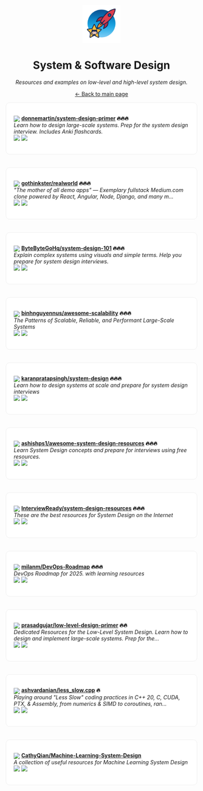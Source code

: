<p align="center"><img src="../assets/awesome-logo.png" width="100" alt="Awesome Repos"/></p>
<h1 align="center">System & Software Design</h1>
<p align="center"><i>Resources and examples on low-level and high-level system design.</i></p>

<p align="center"><a href="../README.md">← Back to main page</a></p>

<div align="left" style="border:1px solid #eee; border-radius:10px; padding:18px 20px; background:#fff;">

<img src="https://avatars.githubusercontent.com/u/5458997?v=4" width="32" style="vertical-align:middle;"/> <strong><a href="https://github.com/donnemartin/system-design-primer">donnemartin/system-design-primer</a> 🔥🔥🔥</strong><br/>
<em>Learn how to design large-scale systems. Prep for the system design interview.  Includes Anki flashcards.</em><br/>
<span>
<a href="https://github.com/donnemartin/system-design-primer/stargazers"><img src="https://img.shields.io/github/stars/donnemartin/system-design-primer?style=flat-square&labelColor=343b41"></a>
<a href="https://github.com/donnemartin/system-design-primer/network/members"><img src="https://img.shields.io/github/forks/donnemartin/system-design-primer?style=flat-square&labelColor=343b41"></a>
</span>
</div><br><br>

<div align="left" style="border:1px solid #eee; border-radius:10px; padding:18px 20px; background:#fff;">

<img src="https://avatars.githubusercontent.com/u/8601733?v=4" width="32" style="vertical-align:middle;"/> <strong><a href="https://github.com/gothinkster/realworld">gothinkster/realworld</a> 🔥🔥🔥</strong><br/>
<em>"The mother of all demo apps" — Exemplary fullstack Medium.com clone powered by React, Angular, Node, Django, and many m...</em><br/>
<span>
<a href="https://github.com/gothinkster/realworld/stargazers"><img src="https://img.shields.io/github/stars/gothinkster/realworld?style=flat-square&labelColor=343b41"></a>
<a href="https://github.com/gothinkster/realworld/network/members"><img src="https://img.shields.io/github/forks/gothinkster/realworld?style=flat-square&labelColor=343b41"></a>
</span>
</div><br><br>

<div align="left" style="border:1px solid #eee; border-radius:10px; padding:18px 20px; background:#fff;">

<img src="https://avatars.githubusercontent.com/u/120689636?v=4" width="32" style="vertical-align:middle;"/> <strong><a href="https://github.com/ByteByteGoHq/system-design-101">ByteByteGoHq/system-design-101</a> 🔥🔥🔥</strong><br/>
<em>Explain complex systems using visuals and simple terms. Help you prepare for system design interviews.</em><br/>
<span>
<a href="https://github.com/ByteByteGoHq/system-design-101/stargazers"><img src="https://img.shields.io/github/stars/ByteByteGoHq/system-design-101?style=flat-square&labelColor=343b41"></a>
<a href="https://github.com/ByteByteGoHq/system-design-101/network/members"><img src="https://img.shields.io/github/forks/ByteByteGoHq/system-design-101?style=flat-square&labelColor=343b41"></a>
</span>
</div><br><br>

<div align="left" style="border:1px solid #eee; border-radius:10px; padding:18px 20px; background:#fff;">

<img src="https://avatars.githubusercontent.com/u/15001306?v=4" width="32" style="vertical-align:middle;"/> <strong><a href="https://github.com/binhnguyennus/awesome-scalability">binhnguyennus/awesome-scalability</a> 🔥🔥🔥</strong><br/>
<em>The Patterns of Scalable, Reliable, and Performant Large-Scale Systems</em><br/>
<span>
<a href="https://github.com/binhnguyennus/awesome-scalability/stargazers"><img src="https://img.shields.io/github/stars/binhnguyennus/awesome-scalability?style=flat-square&labelColor=343b41"></a>
<a href="https://github.com/binhnguyennus/awesome-scalability/network/members"><img src="https://img.shields.io/github/forks/binhnguyennus/awesome-scalability?style=flat-square&labelColor=343b41"></a>
</span>
</div><br><br>

<div align="left" style="border:1px solid #eee; border-radius:10px; padding:18px 20px; background:#fff;">

<img src="https://avatars.githubusercontent.com/u/29705703?v=4" width="32" style="vertical-align:middle;"/> <strong><a href="https://github.com/karanpratapsingh/system-design">karanpratapsingh/system-design</a> 🔥🔥🔥</strong><br/>
<em>Learn how to design systems at scale and prepare for system design interviews</em><br/>
<span>
<a href="https://github.com/karanpratapsingh/system-design/stargazers"><img src="https://img.shields.io/github/stars/karanpratapsingh/system-design?style=flat-square&labelColor=343b41"></a>
<a href="https://github.com/karanpratapsingh/system-design/network/members"><img src="https://img.shields.io/github/forks/karanpratapsingh/system-design?style=flat-square&labelColor=343b41"></a>
</span>
</div><br><br>

<div align="left" style="border:1px solid #eee; border-radius:10px; padding:18px 20px; background:#fff;">

<img src="https://avatars.githubusercontent.com/u/8646889?v=4" width="32" style="vertical-align:middle;"/> <strong><a href="https://github.com/ashishps1/awesome-system-design-resources">ashishps1/awesome-system-design-resources</a> 🔥🔥🔥</strong><br/>
<em>Learn System Design concepts and prepare for interviews using free resources.</em><br/>
<span>
<a href="https://github.com/ashishps1/awesome-system-design-resources/stargazers"><img src="https://img.shields.io/github/stars/ashishps1/awesome-system-design-resources?style=flat-square&labelColor=343b41"></a>
<a href="https://github.com/ashishps1/awesome-system-design-resources/network/members"><img src="https://img.shields.io/github/forks/ashishps1/awesome-system-design-resources?style=flat-square&labelColor=343b41"></a>
</span>
</div><br><br>

<div align="left" style="border:1px solid #eee; border-radius:10px; padding:18px 20px; background:#fff;">

<img src="https://avatars.githubusercontent.com/u/84011411?v=4" width="32" style="vertical-align:middle;"/> <strong><a href="https://github.com/InterviewReady/system-design-resources">InterviewReady/system-design-resources</a> 🔥🔥🔥</strong><br/>
<em>These are the best resources for System Design on the Internet</em><br/>
<span>
<a href="https://github.com/InterviewReady/system-design-resources/stargazers"><img src="https://img.shields.io/github/stars/InterviewReady/system-design-resources?style=flat-square&labelColor=343b41"></a>
<a href="https://github.com/InterviewReady/system-design-resources/network/members"><img src="https://img.shields.io/github/forks/InterviewReady/system-design-resources?style=flat-square&labelColor=343b41"></a>
</span>
</div><br><br>

<div align="left" style="border:1px solid #eee; border-radius:10px; padding:18px 20px; background:#fff;">

<img src="https://avatars.githubusercontent.com/u/578450?v=4" width="32" style="vertical-align:middle;"/> <strong><a href="https://github.com/milanm/DevOps-Roadmap">milanm/DevOps-Roadmap</a> 🔥🔥🔥</strong><br/>
<em>DevOps Roadmap for 2025. with learning resources</em><br/>
<span>
<a href="https://github.com/milanm/DevOps-Roadmap/stargazers"><img src="https://img.shields.io/github/stars/milanm/DevOps-Roadmap?style=flat-square&labelColor=343b41"></a>
<a href="https://github.com/milanm/DevOps-Roadmap/network/members"><img src="https://img.shields.io/github/forks/milanm/DevOps-Roadmap?style=flat-square&labelColor=343b41"></a>
</span>
</div><br><br>

<div align="left" style="border:1px solid #eee; border-radius:10px; padding:18px 20px; background:#fff;">

<img src="https://avatars.githubusercontent.com/u/12856921?v=4" width="32" style="vertical-align:middle;"/> <strong><a href="https://github.com/prasadgujar/low-level-design-primer">prasadgujar/low-level-design-primer</a> 🔥🔥</strong><br/>
<em>Dedicated Resources for the Low-Level System Design. Learn how to design and implement large-scale systems. Prep for the...</em><br/>
<span>
<a href="https://github.com/prasadgujar/low-level-design-primer/stargazers"><img src="https://img.shields.io/github/stars/prasadgujar/low-level-design-primer?style=flat-square&labelColor=343b41"></a>
<a href="https://github.com/prasadgujar/low-level-design-primer/network/members"><img src="https://img.shields.io/github/forks/prasadgujar/low-level-design-primer?style=flat-square&labelColor=343b41"></a>
</span>
</div><br><br>

<div align="left" style="border:1px solid #eee; border-radius:10px; padding:18px 20px; background:#fff;">

<img src="https://avatars.githubusercontent.com/u/1983160?v=4" width="32" style="vertical-align:middle;"/> <strong><a href="https://github.com/ashvardanian/less_slow.cpp">ashvardanian/less_slow.cpp</a> 🔥</strong><br/>
<em>Playing around "Less Slow" coding practices in C++ 20, C, CUDA, PTX, & Assembly, from numerics & SIMD to coroutines, ran...</em><br/>
<span>
<a href="https://github.com/ashvardanian/less_slow.cpp/stargazers"><img src="https://img.shields.io/github/stars/ashvardanian/less_slow.cpp?style=flat-square&labelColor=343b41"></a>
<a href="https://github.com/ashvardanian/less_slow.cpp/network/members"><img src="https://img.shields.io/github/forks/ashvardanian/less_slow.cpp?style=flat-square&labelColor=343b41"></a>
</span>
</div><br><br>

<div align="left" style="border:1px solid #eee; border-radius:10px; padding:18px 20px; background:#fff;">

<img src="https://avatars.githubusercontent.com/u/7881316?v=4" width="32" style="vertical-align:middle;"/> <strong><a href="https://github.com/CathyQian/Machine-Learning-System-Design">CathyQian/Machine-Learning-System-Design</a> </strong><br/>
<em>A collection of useful resources for Machine Learning System Design</em><br/>
<span>
<a href="https://github.com/CathyQian/Machine-Learning-System-Design/stargazers"><img src="https://img.shields.io/github/stars/CathyQian/Machine-Learning-System-Design?style=flat-square&labelColor=343b41"></a>
<a href="https://github.com/CathyQian/Machine-Learning-System-Design/network/members"><img src="https://img.shields.io/github/forks/CathyQian/Machine-Learning-System-Design?style=flat-square&labelColor=343b41"></a>
</span>
</div><br><br>

